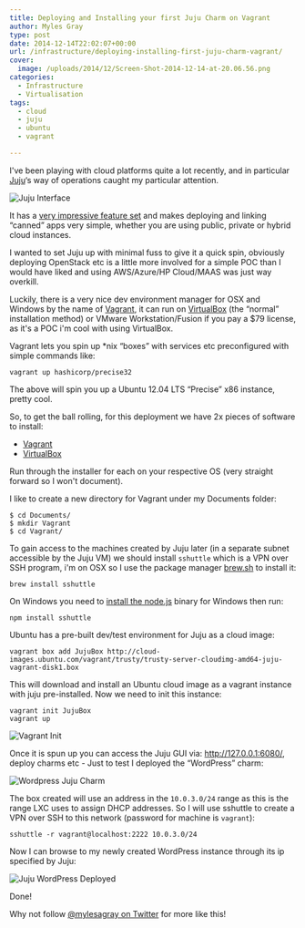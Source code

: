 ```yaml
---
title: Deploying and Installing your first Juju Charm on Vagrant
author: Myles Gray
type: post
date: 2014-12-14T22:02:07+00:00
url: /infrastructure/deploying-installing-first-juju-charm-vagrant/
cover:
  image: /uploads/2014/12/Screen-Shot-2014-12-14-at-20.06.56.png
categories:
  - Infrastructure
  - Virtualisation
tags:
  - cloud
  - juju
  - ubuntu
  - vagrant

---
```

I've been playing with cloud platforms quite a lot recently, and in particular [Juju][1]&#8216;s way of operations caught my particular attention.<!--more-->

![Juju Interface][2] 

It has a [very impressive feature set][3] and makes deploying and linking &#8220;canned&#8221; apps very simple, whether you are using public, private or hybrid cloud instances.

I wanted to set Juju up with minimal fuss to give it a quick spin, obviously deploying OpenStack etc is a little more involved for a simple POC than I would have liked and using AWS/Azure/HP Cloud/MAAS was just way overkill.

Luckily, there is a very nice dev environment manager for OSX and Windows by the name of [Vagrant][4], it can run on [VirtualBox][5] (the &#8220;normal&#8221; installation method) or VMware Workstation/Fusion if you pay a $79 license, as it's a POC i'm cool with using VirtualBox.

Vagrant lets you spin up *nix &#8220;boxes&#8221; with services etc preconfigured with simple commands like:

    vagrant up hashicorp/precise32
    

The above will spin you up a Ubuntu 12.04 LTS &#8220;Precise&#8221; x86 instance, pretty cool.

So, to get the ball rolling, for this deployment we have 2x pieces of software to install:

  * [Vagrant][6]
  * [VirtualBox][5]

Run through the installer for each on your respective OS (very straight forward so I won't document).

I like to create a new directory for Vagrant under my Documents folder:

    $ cd Documents/
    $ mkdir Vagrant
    $ cd Vagrant/ 
    

To gain access to the machines created by Juju later (in a separate subnet accessible by the Juju VM) we should install `sshuttle` which is a VPN over SSH program, i'm on OSX so I use the package manager [brew.sh][7] to install it:

    brew install sshuttle
    

On Windows you need to [install the node.js][8] binary for Windows then run:

    npm install sshuttle
    

Ubuntu has a pre-built dev/test environment for Juju as a cloud image:

    vagrant box add JujuBox http://cloud-images.ubuntu.com/vagrant/trusty/trusty-server-cloudimg-amd64-juju-vagrant-disk1.box
    

This will download and install an Ubuntu cloud image as a vagrant instance with juju pre-installed. Now we need to init this instance:

    vagrant init JujuBox
    vagrant up
    

![Vagrant Init][9] 

Once it is spun up you can access the Juju GUI via: <http://127.0.0.1:6080/>, deploy charms etc - Just to test I deployed the &#8220;WordPress&#8221; charm:

![Wordpress Juju Charm][10] 

The box created will use an address in the `10.0.3.0/24` range as this is the range LXC uses to assign DHCP addresses. So I will use sshuttle to create a VPN over SSH to this network (password for machine is `vagrant`):

    sshuttle -r vagrant@localhost:2222 10.0.3.0/24
    

Now I can browse to my newly created WordPress instance through its ip specified by Juju:

![Juju WordPress Deployed][11] 

Done!

Why not follow [@mylesagray on Twitter][12] for more like this!

 [1]: https://juju.ubuntu.com/
 [2]: /uploads/2014/12/Screen-Shot-2014-12-14-at-20.06.56.png
 [3]: https://juju.ubuntu.com/features/
 [4]: https://www.vagrantup.com/
 [5]: https://www.virtualbox.org/wiki/Downloads
 [6]: https://www.vagrantup.com/downloads.html
 [7]: http://brew.sh
 [8]: http://nodejs.org/download/
 [9]: /uploads/2014/12/Screen-Shot-2014-12-14-at-20.52.58.png
 [10]: /uploads/2014/12/Screen-Shot-2014-12-14-at-21.00.58.png
 [11]: /uploads/2014/12/Screen-Shot-2014-12-14-at-21.58.51.png
 [12]: https://twitter.com/mylesagray